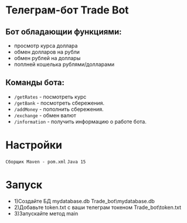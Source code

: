 # Телеграм-бот Trade Bot
## Бот обладающии функциями:
* просмотр курса доллара
* обмен долларов на рубли
* обмен рублей на доллары
* поплней кошелька рублями/долларами

## Команды бота:
* `/getRates` - посмотреть курс
* `/getBank` - посмотреть сбережения.
* `/addMoney` - пополнить сбережения.
* `/exchange` - обмен валют
* `/information` - получить информацию о работе бота.

# Настройки
```Сборщик Maven - pom.xml```
```Java 15```

# Запуск
* 1)Создайте БД mydatabase.db Trade_bot\mydatabase.db
* 2)Добавьте token.txt с ваши телеграм токеном Trade_bot\token.txt
* 3)Запускайте метод main
